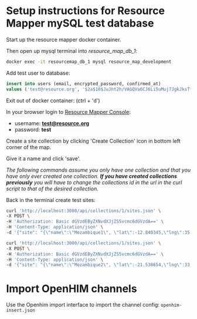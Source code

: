 # Setup instructions for Resource Mapper mySQL test database

Start up the resource mapper docker container.

Then open up mysql terminal into *resource_map_db_1*:
```bash
docker exec -it resourcemap_db_1 mysql resource_map_development
```

Add test user to database:

```sql
insert into users (email, encrypted_password, confirmed_at)
values ('test@resource.org', '$2a$10$JuJht2h/VAGQVa6CJ6Li5uMuj7JgkJksTfFpcd4XlFPsjy10QAOEi', '2017-11-20 13:08:19');
```

Exit out of docker container: (ctrl + 'd')

In your browser login to [Resource Mapper Console](http://localhost:3000/en):
- username: **test@resource.org**
- password: **test**

Create a site collection by clicking 'Create Collection' icon in bottom left corner of the map.

Give it a name and click 'save'.

*The following commands assume you only have one collection and that you have only ever created one collection. __If you have created collections previously__ you will have to change the collections id in the url in the curl script to that of the desired collection.*

Back in the terminal create test sites:
```bash
curl 'http://localhost:3000/api/collections/1/sites.json' \
-X POST \
-H 'Authorization: Basic dGVzdEByZXNvdXJjZS5vcmc6dGVzdA==' \
-H 'Content-Type: application/json' \
-d '{"site": "{\"name\":\"Mozambique1\", \"lat\":-12.840345,\"lng\":35.396875}"}'

curl 'http://localhost:3000/api/collections/1/sites.json' \
-X POST \
-H 'Authorization: Basic dGVzdEByZXNvdXJjZS5vcmc6dGVzdA==' \
-H 'Content-Type: application/json' \
-d '{"site": "{\"name\":\"Mozambique2\", \"lat\":-21.538654,\"lng\":33.291775}"}'
```

# Import OpenHIM channels

Use the Openhim import interface to import the channel config: `openhim-insert.json`